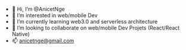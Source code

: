 - 👋 Hi, I’m @AnicetNge
- 👀 I’m interested in web/mobile Dev
- 🌱 I’m currently learning web3.0 and serverless architecture
- 💞️ I’m looking to collaborate on web/mobile Dev Projets (React/React Native)
- 📫 anicetnge@gmail.com 

